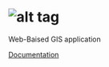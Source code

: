 ![alt tag](https://github.com/MBoustani/GISCube/blob/master/giscube_app/static/img/logo.png)
=======

Web-Baised GIS application


[Documentation](https://github.com/MBoustani/GISCube/wiki)
